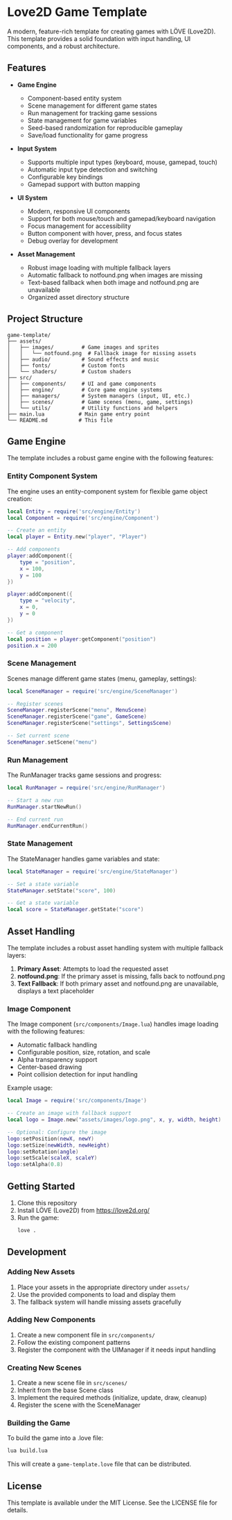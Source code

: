 # Love2D Game Template

A modern, feature-rich template for creating games with LÖVE (Love2D). This template provides a solid foundation with input handling, UI components, and a robust architecture.

## Features

- **Game Engine**
  - Component-based entity system
  - Scene management for different game states
  - Run management for tracking game sessions
  - State management for game variables
  - Seed-based randomization for reproducible gameplay
  - Save/load functionality for game progress

- **Input System**
  - Supports multiple input types (keyboard, mouse, gamepad, touch)
  - Automatic input type detection and switching
  - Configurable key bindings
  - Gamepad support with button mapping

- **UI System**
  - Modern, responsive UI components
  - Support for both mouse/touch and gamepad/keyboard navigation
  - Focus management for accessibility
  - Button component with hover, press, and focus states
  - Debug overlay for development

- **Asset Management**
  - Robust image loading with multiple fallback layers
  - Automatic fallback to notfound.png when images are missing
  - Text-based fallback when both image and notfound.png are unavailable
  - Organized asset directory structure

## Project Structure

```
game-template/
├── assets/
│   ├── images/         # Game images and sprites
│   │   └── notfound.png  # Fallback image for missing assets
│   ├── audio/          # Sound effects and music
│   ├── fonts/          # Custom fonts
│   └── shaders/        # Custom shaders
├── src/
│   ├── components/     # UI and game components
│   ├── engine/         # Core game engine systems
│   ├── managers/       # System managers (input, UI, etc.)
│   ├── scenes/         # Game scenes (menu, game, settings)
│   └── utils/          # Utility functions and helpers
├── main.lua           # Main game entry point
└── README.md          # This file
```

## Game Engine

The template includes a robust game engine with the following features:

### Entity Component System

The engine uses an entity-component system for flexible game object creation:

```lua
local Entity = require('src/engine/Entity')
local Component = require('src/engine/Component')

-- Create an entity
local player = Entity.new("player", "Player")

-- Add components
player:addComponent({
    type = "position",
    x = 100,
    y = 100
})

player:addComponent({
    type = "velocity",
    x = 0,
    y = 0
})

-- Get a component
local position = player:getComponent("position")
position.x = 200
```

### Scene Management

Scenes manage different game states (menu, gameplay, settings):

```lua
local SceneManager = require('src/engine/SceneManager')

-- Register scenes
SceneManager.registerScene("menu", MenuScene)
SceneManager.registerScene("game", GameScene)
SceneManager.registerScene("settings", SettingsScene)

-- Set current scene
SceneManager.setScene("menu")
```

### Run Management

The RunManager tracks game sessions and progress:

```lua
local RunManager = require('src/engine/RunManager')

-- Start a new run
RunManager.startNewRun()

-- End current run
RunManager.endCurrentRun()
```

### State Management

The StateManager handles game variables and state:

```lua
local StateManager = require('src/engine/StateManager')

-- Set a state variable
StateManager.setState("score", 100)

-- Get a state variable
local score = StateManager.getState("score")
```

## Asset Handling

The template includes a robust asset handling system with multiple fallback layers:

1. **Primary Asset**: Attempts to load the requested asset
2. **notfound.png**: If the primary asset is missing, falls back to notfound.png
3. **Text Fallback**: If both primary asset and notfound.png are unavailable, displays a text placeholder

### Image Component

The Image component (`src/components/Image.lua`) handles image loading with the following features:

- Automatic fallback handling
- Configurable position, size, rotation, and scale
- Alpha transparency support
- Center-based drawing
- Point collision detection for input handling

Example usage:
```lua
local Image = require('src/components/Image')

-- Create an image with fallback support
local logo = Image.new("assets/images/logo.png", x, y, width, height)

-- Optional: Configure the image
logo:setPosition(newX, newY)
logo:setSize(newWidth, newHeight)
logo:setRotation(angle)
logo:setScale(scaleX, scaleY)
logo:setAlpha(0.8)
```

## Getting Started

1. Clone this repository
2. Install LÖVE (Love2D) from https://love2d.org/
3. Run the game:
   ```bash
   love .
   ```

## Development

### Adding New Assets

1. Place your assets in the appropriate directory under `assets/`
2. Use the provided components to load and display them
3. The fallback system will handle missing assets gracefully

### Adding New Components

1. Create a new component file in `src/components/`
2. Follow the existing component patterns
3. Register the component with the UIManager if it needs input handling

### Creating New Scenes

1. Create a new scene file in `src/scenes/`
2. Inherit from the base Scene class
3. Implement the required methods (initialize, update, draw, cleanup)
4. Register the scene with the SceneManager

### Building the Game

To build the game into a .love file:

```bash
lua build.lua
```

This will create a `game-template.love` file that can be distributed.

## License

This template is available under the MIT License. See the LICENSE file for details. 